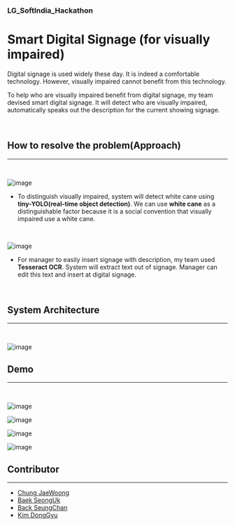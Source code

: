 ### LG_SoftIndia_Hackathon
# Smart Digital Signage (for visually impaired)

Digital signage is used widely these day. It is indeed a comfortable technology. However, visually impaired cannot benefit from this technology.

To help who are visually impaired benefit from digital signage, my team devised smart digital signage. It will detect who are visually impaired, automatically speaks out the description for the current showing signage.

<br />

## How to resolve the problem(Approach)
<hr /><br />

![image](https://user-images.githubusercontent.com/33220404/128295502-29325dc4-fc36-4c1b-8e7f-6e7676898f74.png)

- To distinguish visually impaired, system will detect white cane using **tiny-YOLO(real-time object detection)**. We can use **white cane** as a distinguishable factor because it is a social convention that visually impaired use a white cane.

<br />

![image](https://user-images.githubusercontent.com/33220404/128295545-d9c18ccd-c9bc-47ad-92b3-3312f150b13d.png)

- For manager to easily insert signage with description, my team used **Tesseract OCR**. System will extract text out of signage. Manager can edit this text and insert at digital signage.

<br />

## System Architecture
<hr /><br />

![image](https://user-images.githubusercontent.com/33220404/128295556-c978a608-9378-4d65-b814-c434b27f40e8.png)

## Demo
<hr /><br />

![image](https://user-images.githubusercontent.com/33220404/128298091-f2d08e64-95a7-4c65-9fe5-6b06f57e66fd.png)

![image](https://user-images.githubusercontent.com/33220404/128297733-99c6f76a-1f9c-49c1-8821-c3b43ff40bf2.png)

![image](https://user-images.githubusercontent.com/33220404/128297930-eedc0529-9b17-4779-8ca2-13fd0103c0fb.png)

![image](https://user-images.githubusercontent.com/33220404/128298584-8e65ca45-cb17-491c-ad2b-a61bc2e34509.png)

## Contributor
<hr />
<ul>
<li>
  <a href="https://github.com/woong-jae">
    Chung JaeWoong
  </a>
 </li>
  <li>
  <a href="https://github.com/SeongukBaek">
    Baek SeongUk
  </a>
 </li>
 <li>
  <a href="https://github.com/Backseungchan">
    Back SeungChan
  </a>
 </li>
 <li>
  <a href="https://github.com/KingDonggyu">
    Kim DongGyu
  </a>
 </li>
 </ul>
